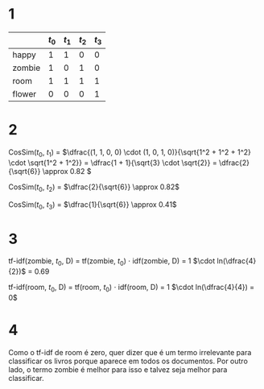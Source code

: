 # 1

| | $t_0$ | $t_1$ | $t_2$ | $t_3$ |
| - | - | - | - | - | 
| happy | 1 | 1 | 0 | 0 |
| zombie | 1 | 0 | 1 | 0 |
| room | 1 | 1 | 1 | 1 |
| flower | 0 | 0 | 0 | 1 |

# 2

CosSim($t_0$, $t_1$) = $\dfrac{(1, 1, 0, 0) \cdot (1, 0, 1, 0)}{\sqrt{1^2 + 1^2 + 1^2} \cdot \sqrt{1^2 + 1^2}} = \dfrac{1 + 1}{\sqrt{3} \cdot \sqrt{2}} = \dfrac{2}{\sqrt{6}} \approx 0.82 $

CosSim($t_0$, $t_2$) = $\dfrac{2}{\sqrt{6}} \approx 0.82$

CosSim($t_0$, $t_3$) = $\dfrac{1}{\sqrt{6}} \approx 0.41$

# 3

tf-idf(zombie, $t_0$, D) = tf(zombie, $t_0$) $\cdot$ idf(zombie, D) = 1 $\cdot ln(\dfrac{4}{2})$ = 0.69

tf-idf(room, $t_0$, D) = tf(room, $t_0$) $\cdot$ idf(room, D) = 1 $\cdot ln(\dfrac{4}{4}) = 0$

# 4

Como o tf-idf de room é zero, quer dizer que é um termo irrelevante para classificar os livros porque aparece em todos os documentos. Por outro lado, o termo zombie é melhor para isso e talvez seja melhor para classificar.